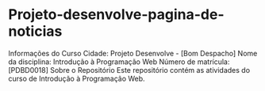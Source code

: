 # Projeto-desenvolve-pagina-de-noticias
Informações do Curso
Cidade: Projeto Desenvolve - [Bom Despacho]
Nome da disciplina: Introdução à Programação Web
Número de matrícula: [PDBD0018]
Sobre o Repositório
Este repositório contém as atividades do curso de Introdução à Programação Web.
